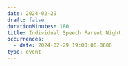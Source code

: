 ```yaml
---
date: 2024-02-29
draft: false
durationMinutes: 180
title: Individual Speech Parent Night
occurrences:
  - date: 2024-02-29 19:00:00-0600
type: event
---
```

